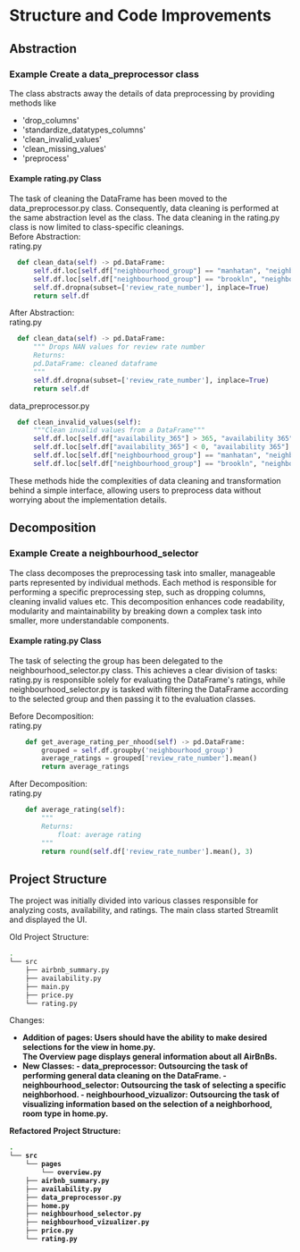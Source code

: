 # Structure and Code Improvements
## Abstraction
### Example Create a data_preprocessor class

The class abstracts away the details of data preprocessing by providing methods like 
- 'drop_columns'
- 'standardize_datatypes_columns'
- 'clean_invalid_values'
- 'clean_missing_values'
- 'preprocess'

#### Example rating.py Class 
The task of cleaning the DataFrame has been moved to the data_preprocessor.py class. Consequently, data cleaning is performed at the same abstraction level as the class. The data cleaning in the rating.py class is now limited to class-specific cleanings.<br>
Before Abstraction:<br>
rating.py
```python
  def clean_data(self) -> pd.DataFrame:
      self.df.loc[self.df["neighbourhood_group"] == "manhatan", "neighbourhood_group"] = "Manhattan"
      self.df.loc[self.df["neighbourhood_group"] == "brookln", "neighbourhood_group"] = "Brooklyn"
      self.df.dropna(subset=['review_rate_number'], inplace=True)
      return self.df
```
After Abstraction: <br>
rating.py 
```python
  def clean_data(self) -> pd.DataFrame:
      """ Drops NAN values for review rate number 
      Returns:
      pd.DataFrame: cleaned dataframe
      """
      self.df.dropna(subset=['review_rate_number'], inplace=True)
      return self.df
```
data_preprocessor.py <br>
```python
  def clean_invalid_values(self):
      """Clean invalid values from a DataFrame"""
      self.df.loc[self.df["availability_365"] > 365, "availability 365"] = 365
      self.df.loc[self.df["availability_365"] < 0, "availability 365"] = 0
      self.df.loc[self.df["neighbourhood_group"] == "manhatan", "neighbourhood_group"] = "Manhattan"
      self.df.loc[self.df["neighbourhood_group"] == "brookln", "neighbourhood_group"] = "Brooklyn"
```

These methods hide the complexities of data cleaning and transformation behind a simple interface, allowing users to preprocess data without worrying about the implementation details.
## Decomposition

### Example Create a neighbourhood_selector
The class decomposes the preprocessing task into smaller, manageable parts represented by individual methods. Each method is responsible for performing a specific preprocessing step, such as dropping columns, cleaning invalid values etc. This decomposition enhances code readability, modularity and maintainability by breaking down a complex task into smaller, more understandable components. 

#### Example rating.py Class 
The task of selecting the group has been delegated to the neighbourhood_selector.py class. This achieves a clear division of tasks: rating.py is responsible solely for evaluating the DataFrame's ratings, while neighbourhood_selector.py is tasked with filtering the DataFrame according to the selected group and then passing it to the evaluation classes. <br>

Before Decomposition: <br>
rating.py 
```python
    def get_average_rating_per_nhood(self) -> pd.DataFrame:
        grouped = self.df.groupby('neighbourhood_group')
        average_ratings = grouped['review_rate_number'].mean()
        return average_ratings
```
After Decomposition: <br>
rating.py
```python
    def average_rating(self):
        """
        Returns:
            float: average rating
        """
        return round(self.df['review_rate_number'].mean(), 3)
```


## Project Structure

The project was initially divided into various classes responsible for analyzing costs, availability, and ratings. The main class started Streamlit and displayed the UI. <br>

Old Project Structure: 
```bash
.
└── src
    ├── airbnb_summary.py
    ├── availability.py
    ├── main.py
    ├── price.py
    └── rating.py
```
Changes: <b>

 - Addition of pages: Users should have the ability to make desired selections for the view in home.py. <br> The Overview page displays general information about all AirBnBs.
 - New Classes:
        - data_preprocessor: Outsourcing the task of performing general data cleaning on the DataFrame.
        - neighbourhood_selector: Outsourcing the task of selecting a specific neighborhood.
        - neighbourhood_vizualizor: Outsourcing the task of visualizing information based on the selection of a neighborhood, room type in home.py.
        
Refactored Project Structure:
```bash
.
└── src
    └── pages
        └── overview.py  
    ├── airbnb_summary.py
    ├── availability.py
    ├── data_preprocessor.py
    ├── home.py
    ├── neighbourhood_selector.py
    ├── neighbourhood_vizualizer.py
    ├── price.py
    └── rating.py
```


